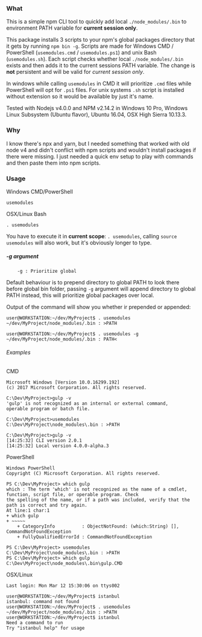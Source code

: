 ### What
This is a simple npm CLI tool to quickly add local `./node_modules/.bin` to environment PATH variable for **current session only**. 

This package installs 3 scripts to your npm's global packages directory that it gets by running `npm bin -g`. Scripts are made for Windows CMD / PowerShell (`usemodules.cmd` / `usemodules.ps1`) and unix Bash (`usemodules.sh`). Each script checks whether local `./node_modules/.bin` exists and then adds it to the current sessions PATH variable. The change is __not__ persistent and will be valid for _current session only_.

In windows while calling `usemodules` in CMD it will prioritize `.cmd` files while PowerShell will opt for `.ps1` files. For unix systems `.sh` script is installed without extension so it would be available by just it's name.

Tested with Nodejs v4.0.0 and NPM v2.14.2 in Windows 10 Pro, Windows Linux Subsystem (Ubuntu flavor), Ubuntu 16.04, OSX High Sierra 10.13.3. 

### Why
I know there's npx and yarn, but I needed something that worked with old node v4 and didn't conflict with npm scripts and wouldn't install packages if there were missing. I just needed a quick env setup to play with commands and then paste them into npm scripts.

### Usage
Windows CMD/PowerShell
```
usemodules
```
OSX/Linux Bash
```
. usemodules
```
You have to execute it in __current scope__: `. usemodules`, calling `source usemodules` will also work, but it's obviously longer to type.

##### -g argument
```
    -g : Prioritize global
```
Default behaviour is to prepend directory to global PATH to look there before global bin folder, passing `-g` argument will append directory to global PATH instead, this will prioritize global packages over local.

Output of the command will show you whether ir prepended or appended:
```
user@WORKSTATION:~/dev/MyProject$ . usemodules
~/dev/MyProject/node_modules/.bin : >PATH

user@WORKSTATION:~/dev/MyProject$ . usemodules -g
~/dev/MyProject/node_modules/.bin : PATH<
```


###### Examples

CMD
```text
Microsoft Windows [Version 10.0.16299.192]
(c) 2017 Microsoft Corporation. All rights reserved.

C:\Dev\MyProject>gulp -v
'gulp' is not recognized as an internal or external command,
operable program or batch file.

C:\Dev\MyProject>usemodules
C:\Dev\MyProject\node_modules\.bin : >PATH

C:\Dev\MyProject>gulp -v
[14:25:32] CLI version 2.0.1
[14:25:32] Local version 4.0.0-alpha.3
```

PowerShell
```
Windows PowerShell
Copyright (C) Microsoft Corporation. All rights reserved.

PS C:\Dev\MyProject> which gulp
which : The term 'which' is not recognized as the name of a cmdlet, function, script file, or operable program. Check
the spelling of the name, or if a path was included, verify that the path is correct and try again.
At line:1 char:1
+ which gulp
+ ~~~~~
    + CategoryInfo          : ObjectNotFound: (which:String) [], CommandNotFoundException
    + FullyQualifiedErrorId : CommandNotFoundException

PS C:\Dev\MyProject> usemodules
C:\Dev\MyProject\node_modules\.bin : >PATH
PS C:\Dev\MyProject> which gulp
C:\Dev\MyProject\node_modules\.bin\gulp.CMD
```

OSX/Linux 
```
Last login: Mon Mar 12 15:30:06 on ttys002

user@WORKSTATION:~/dev/MyProject$ istanbul
istanbul: command not found
user@WORKSTATION:~/dev/MyProject$ . usemodules
~/dev/MyProject/node_modules/.bin : >PATH
user@WORKSTATION:~/dev/MyProject$ istanbul
Need a command to run
Try "istanbul help" for usage   
```